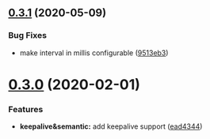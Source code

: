 ## [0.3.1](https://github.com/yarinvak/graphql-vision-plugin/compare/v0.3.0...v0.3.1) (2020-05-09)


### Bug Fixes

* make interval in millis configurable ([9513eb3](https://github.com/yarinvak/graphql-vision-plugin/commit/9513eb312560d4a8a03d45be7d405942c7e6229a))

# [0.3.0](https://github.com/yarinvak/graphql-vision-plugin/compare/v0.2.0...v0.3.0) (2020-02-01)


### Features

* **keepalive&semantic:** add keepalive support ([ead4344](https://github.com/yarinvak/graphql-vision-plugin/commit/ead434489116c8c0e4c08481557a696fdf106ed9))
